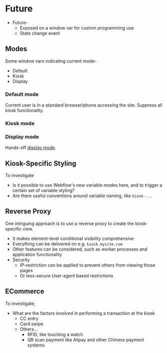 # Future





* Future-&#x20;
  * Exposed on a window var for custom programming use&#x20;
  * State change event&#x20;



## Modes

Some window vars indicating current mode-

* Default
* Kiosk
* Display

### Default mode

Current user is in a standard browser/phone accessing the site.  Suppress all kiosk functionality.

### Kiosk mode&#x20;





### Display mode

Hands-off [display mode](../display-mode.md). &#x20;

## Kiosk-Specific Styling



To investigate

* Is it possible to use Webflow's new variable modes here, and to trigger a certain set of variable styling?&#x20;
* Are there useful conventions around variable naming, like `kiosk-...` &#x20;



## Reverse Proxy

One intriguing approach is to use a reverse proxy to create the kiosk-specific view.

* It makes element-level conditional visibility comprehensive
* Everything can be delivered on e.g. `kiosk.mysite.com` &#x20;
* Other features can be considered, such as worker processes and application functionality&#x20;
* Security
  * IP-restriction can be applied to prevent others from viewing those pages&#x20;
  * Or less-secure User-agent based restrictions  &#x20;



## ECommerce&#x20;

To investigate;&#x20;

* What are the factors involved in performing a transaction at the kiosk
  * CC entry
  * Card swipe&#x20;
  * Others...&#x20;
    * RFID, like touching a watch&#x20;
    * QR scan payment like Alipay and other Chinese payment systems&#x20;













